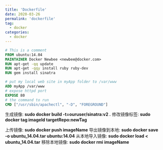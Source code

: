 ```yaml
---
title: 'Dockerfile'
date: 2020-03-26
permalink: 'dockerfile'
tag:
  - docker
categories:
  - docker
---
```


```dockerfile
# This is a comment
FROM ubuntu:14.04
MAINTAINER Docker Newbee <newbee@docker.com>
RUN apt-get -qq update
RUN apt-get -qqy install ruby ruby-dev
RUN gem install sinatra

# put my local web site in myApp folder to /var/www
ADD myApp /var/www
# expose httpd port
EXPOSE 80
# the command to run
CMD ["/usr/sbin/apachectl", "-D", "FOREGROUND"]
```

生成镜像: **sudo docker build -t=ouruser/sinatra:v2 .**
修改镜像标签: **sudo docker tag imageId targetRepo:newTag**

上传镜像: **sudo docker push imageName**
导出镜像到本地: **sudo docker save -o ubuntu_14.04.tar ubuntu:14.04**
从本地导入镜像: **sudo docker load < ubuntu_14.04.tar**
移除本地镜像: **sudo docker rmi imageName**
